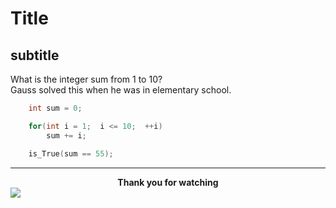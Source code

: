 # Title
## subtitle
What is the integer sum from 1 to 10?  
Gauss solved this when he was in elementary school.  
```cpp
	int sum = 0;

	for(int i = 1;  i <= 10;  ++i)
		sum += i;

	is_True(sum == 55);
```
---
<strong><center>Thank you for watching</strong></center>
![](..\..\src\Sigma\Tutorial\md_materials\sample_img.png)
